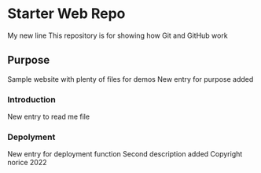 # Starter Web Repo
My new line
This repository is for showing how Git and GitHub work

## Purpose

Sample website with plenty of files for demos
New entry for purpose added

### Introduction
New entry to read me file

### Depolyment
New entry for deployment function
Second description added
Copyright norice 2022